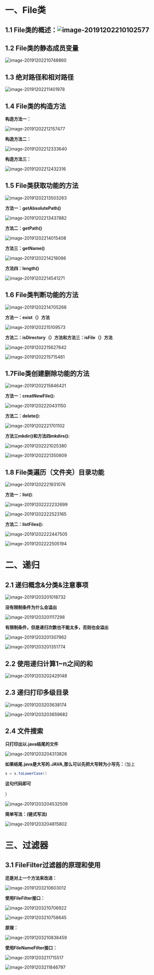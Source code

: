 # 一、File类

## 1.1 File类的概述：![image-20191202210102577](https://raw.githubusercontent.com/mzxssg/studyJava/master/file/picture/Screenshots/image-20191202210102577.png)

## 1.2 File类的静态成员变量

![image-20191202210748860](https://raw.githubusercontent.com/mzxssg/studyJava/master/file/picture/Screenshots/image-20191202210748860.png)

## 1.3 绝对路径和相对路径

![image-20191202211401978](https://raw.githubusercontent.com/mzxssg/studyJava/master/file/picture/Screenshots/image-20191202211401978.png)

## 1.4 File类的构造方法

**构造方法一：**

![image-20191202212157477](https://raw.githubusercontent.com/mzxssg/studyJava/master/file/picture/Screenshots/image-20191202212157477.png)

**构造方法二：**

![image-20191202212333640](https://raw.githubusercontent.com/mzxssg/studyJava/master/file/picture/Screenshots/image-20191202212333640.png)

**构造方法三：**

![image-20191202212432316](https://raw.githubusercontent.com/mzxssg/studyJava/master/file/picture/Screenshots/image-20191202212432316.png)

## 1.5 File类获取功能的方法

![image-20191202213503263](https://raw.githubusercontent.com/mzxssg/studyJava/master/file/picture/Screenshots/image-20191202213503263.png)

**方法一：getAbsolutePath()**

![image-20191202213437882](https://raw.githubusercontent.com/mzxssg/studyJava/master/file/picture/Screenshots/image-20191202213437882.png)

**方法二：getPath()**

![image-20191202214015408](https://raw.githubusercontent.com/mzxssg/studyJava/master/file/picture/Screenshots/image-20191202214015408.png)

**方法三：getName()**

![image-20191202214218086](https://raw.githubusercontent.com/mzxssg/studyJava/master/file/picture/Screenshots/image-20191202214218086.png)

**方法四：length()**

![image-20191202214541271](https://raw.githubusercontent.com/mzxssg/studyJava/master/file/picture/Screenshots/image-20191202214541271.png)

## 1.6 File类判断功能的方法

![image-20191202214705266](https://raw.githubusercontent.com/mzxssg/studyJava/master/file/picture/Screenshots/image-20191202214705266.png)

**方法一：exist（）方法**

![image-20191202215109573](https://raw.githubusercontent.com/mzxssg/studyJava/master/file/picture/Screenshots/image-20191202215109573.png)

**方法二：isDirectory（）方法和方法三：isFile（）方法**

![image-20191202215627642](https://raw.githubusercontent.com/mzxssg/studyJava/master/file/picture/Screenshots/image-20191202215627642.png)

![image-20191202215715481](https://raw.githubusercontent.com/mzxssg/studyJava/master/file/picture/Screenshots/image-20191202215715481.png)

## 1.7File类创建删除功能的方法

![image-20191202215846421](https://raw.githubusercontent.com/mzxssg/studyJava/master/file/picture/Screenshots/image-20191202215846421.png)

**方法一：creatNewFile():**

![image-20191202220431150](https://raw.githubusercontent.com/mzxssg/studyJava/master/file/picture/Screenshots/image-20191202220431150.png)



**方法二：delete():**

![image-20191202221701102](https://raw.githubusercontent.com/mzxssg/studyJava/master/file/picture/Screenshots/image-20191202221701102.png)

**方法三mkdir()和方法四mkdirs():**

![image-20191202221025380](https://raw.githubusercontent.com/mzxssg/studyJava/master/file/picture/Screenshots/image-20191202221025380.png)

![image-20191202221350609](https://raw.githubusercontent.com/mzxssg/studyJava/master/file/picture/Screenshots/image-20191202221350609.png)

## 1.8 File类遍历（文件夹）目录功能

![image-20191202221931076](https://raw.githubusercontent.com/mzxssg/studyJava/master/file/picture/Screenshots/image-20191202221931076.png)

**方法一：list()**:

![image-20191202222232699](https://raw.githubusercontent.com/mzxssg/studyJava/master/file/picture/Screenshots/image-20191202222232699.png)

![image-20191202222523165](https://raw.githubusercontent.com/mzxssg/studyJava/master/file/picture/Screenshots/image-20191202222523165.png)

**方法二：listFiles():**

![image-20191202222447505](https://raw.githubusercontent.com/mzxssg/studyJava/master/file/picture/Screenshots/image-20191202222447505.png)

![image-20191202222505194](https://raw.githubusercontent.com/mzxssg/studyJava/master/file/picture/Screenshots/image-20191202222505194.png)

# 二、递归

## 2.1 递归概念&分类&注意事项

![image-20191203201018732](https://raw.githubusercontent.com/mzxssg/studyJava/master/file/picture/Screenshots/image-20191203201018732.png)

**没有限制条件为什么会溢出**

![image-20191203201117298](https://raw.githubusercontent.com/mzxssg/studyJava/master/file/picture/Screenshots/image-20191203201117298.png)

**有限制条件，但是递归次数也不能太多，否则也会溢出**

![image-20191203201307962](https://raw.githubusercontent.com/mzxssg/studyJava/master/file/picture/Screenshots/image-20191203201307962.png)

![image-20191203201351774](https://raw.githubusercontent.com/mzxssg/studyJava/master/file/picture/Screenshots/image-20191203201351774.png)

## 2.2 使用递归计算1~n之间的和

![image-20191203202429148](https://raw.githubusercontent.com/mzxssg/studyJava/master/file/picture/Screenshots/image-20191203202429148.png)

## 2.3 递归打印多级目录

![image-20191203203638174](https://raw.githubusercontent.com/mzxssg/studyJava/master/file/picture/Screenshots/image-20191203203638174.png)

![image-20191203203659682](https://raw.githubusercontent.com/mzxssg/studyJava/master/file/picture/Screenshots/image-20191203203659682.png)

## 2.4 文件搜索

**只打印出以.java结尾的文件**

![image-20191203204313826](https://raw.githubusercontent.com/mzxssg/studyJava/master/file/picture/Screenshots/image-20191203204313826.png)

**如果结尾.java是大写的.JAVA,那么可以先把大写转为小写先：**（加上

```java
s = s.toLowerCase()
```

**这句代码即可**

）

![image-20191203204532509](https://raw.githubusercontent.com/mzxssg/studyJava/master/file/picture/Screenshots/image-20191203204532509.png)

**简单写法：(链式写法)**

![image-20191203204815802](https://raw.githubusercontent.com/mzxssg/studyJava/master/file/picture/Screenshots/image-20191203204815802.png)

# 三、过滤器

## 3.1 FileFilter过滤器的原理和使用

**还是对上一个方法来改进：**

![image-20191203210603012](https://raw.githubusercontent.com/mzxssg/studyJava/master/file/picture/Screenshots/image-20191203210603012.png)

**使用FileFilter接口：**

![image-20191203210706922](https://raw.githubusercontent.com/mzxssg/studyJava/master/file/picture/Screenshots/image-20191203210706922.png)

![image-20191203210758645](https://raw.githubusercontent.com/mzxssg/studyJava/master/file/picture/Screenshots/image-20191203210758645.png)

**原理：**

![image-20191203210838459](https://raw.githubusercontent.com/mzxssg/studyJava/master/file/picture/Screenshots/image-20191203210838459.png)

**使用FileNameFilter接口：**

![image-20191203211715517](https://raw.githubusercontent.com/mzxssg/studyJava/master/file/picture/Screenshots/image-20191203211715517.png)

![image-20191203211846797](https://raw.githubusercontent.com/mzxssg/studyJava/master/file/picture/Screenshots/image-20191203211846797.png)